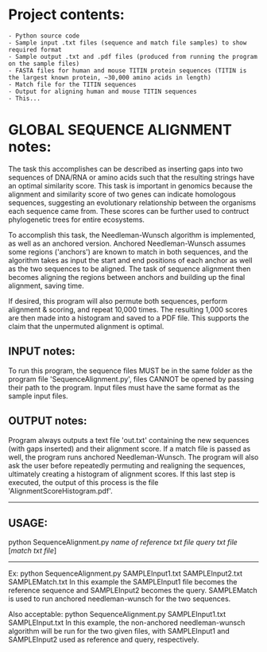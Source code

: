 # Project contents:
	- Python source code
	- Sample input .txt files (sequence and match file samples) to show required format
	- Sample output .txt and .pdf files (produced from running the program on the sample files)
	- FASTA files for human and mouse TITIN protein sequences (TITIN is the largest known protein, ~30,000 amino acids in length)
	- Match file for the TITIN sequences
	- Output for aligning human and mouse TITIN sequences
	- This...

# GLOBAL SEQUENCE ALIGNMENT notes:
The task this accomplishes can be described as inserting gaps into two sequences of DNA/RNA or amino acids such that the resulting strings have an optimal similarity score. This task is important in genomics because the alignment and similarity score of two genes can indicate homologous sequences, suggesting an evolutionary relationship between the organisms each sequence came from. These scores can be further used to contruct phylogenetic trees for entire ecosystems.

To accomplish this task, the Needleman-Wunsch algorithm is implemented, as well as an anchored version. Anchored Needleman-Wunsch assumes some regions ('anchors') are known to match in both sequences, and the algorithm takes as input the start and end positions of each anchor as well as the two sequences to be aligned. The task of sequence alignment then becomes aligning the regions between anchors and building up the final alignment, saving time.

If desired, this program will also permute both sequences, perform alignment & scoring, and repeat 10,000 times. The resulting 1,000 scores are then made into a histogram and saved to a PDF file. This supports the claim that the unpermuted alignment is optimal.

## INPUT notes:
To run this program, the sequence files MUST be in the same folder as the program file 'SequenceAlignment.py', files CANNOT be opened by passing their path to the program. Input files must have the same format as the sample input files.

## OUTPUT notes:
Program always outputs a text file 'out.txt' containing the new sequences (with gaps inserted) and their alignment score. If a match file is passed as well, the program runs anchored Needleman-Wunsch. The program will also ask the user before repeatedly permuting and realigning the sequences, ultimately creating a histogram of alignment scores. If this last step is executed, the output of this process is the file 'AlignmentScoreHistogram.pdf'.

***********************************************************************************************

## USAGE:
python SequenceAlignment.py *name of reference txt file* *query txt file* [*match txt file*]

***********************************************************************************************

Ex: python SequenceAlignment.py SAMPLEInput1.txt SAMPLEInput2.txt SAMPLEMatch.txt
In this example the SAMPLEInput1 file becomes the reference sequence and SAMPLEInput2 becomes the query. SAMPLEMatch is used to run anchored needleman-wunsch for the two sequences.

Also acceptable: python SequenceAlignment.py SAMPLEInput1.txt SAMPLEInput.txt
In this example, the non-anchored needleman-wunsch algorithm will be run for the two given files, with SAMPLEInput1 and SAMPLEInput2 used as reference and query, respectively.
